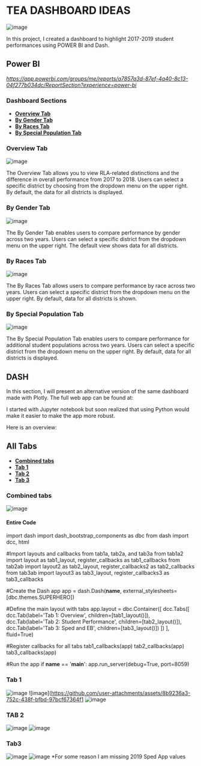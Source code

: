 # TEA DASHBOARD IDEAS

![image](https://github.com/user-attachments/assets/256c2394-89b5-407d-a393-0a2780adf6be)

In this project, I created a dashboard to highlight 2017-2019 student performances using POWER BI and Dash.

## Power BI

_https://app.powerbi.com/groups/me/reports/a7857a3d-87ef-4a40-8c13-04f277b034dc/ReportSection?experience=power-bi_

### Dashboard Sections

- **[Overview Tab](#overview-tab)**
- **[By Gender Tab](#by-gender-tab)**
- **[By Races Tab](#by-races-tab)**
- **[By Special Population Tab](#by-special-population-tab)**

### Overview Tab

![image](https://github.com/user-attachments/assets/af7c2875-3a8f-4d59-837f-96b1e245c870)

The Overview Tab allows you to view RLA-related distinctions and the difference in overall performance from 2017 to 2018. Users can select a specific district by choosing from the dropdown menu on the upper right. By default, the data for all districts is displayed.

### By Gender Tab

![image](https://github.com/user-attachments/assets/4daf5194-cf2b-44dc-b0be-ec49eaa77c09)

The By Gender Tab enables users to compare performance by gender across two years. Users can select a specific district from the dropdown menu on the upper right. The default view shows data for all districts.

### By Races Tab

![image](https://github.com/user-attachments/assets/26c1672a-9490-4386-81ca-1fb078011c14)

The By Races Tab allows users to compare performance by race across two years. Users can select a specific district from the dropdown menu on the upper right. By default, data for all districts is shown.

### By Special Population Tab

![image](https://github.com/user-attachments/assets/1f5bc10a-4a59-4a3f-9461-c9e5436e1492)

The By Special Population Tab enables users to compare performance for additional student populations across two years. Users can select a specific district from the dropdown menu on the upper right. By default, data for all districts is displayed.

## DASH

In this section, I will present an alternative version of the same dashboard made with Plotly. The full web app can be found at:

I started with Jupyter notebook but soon realized that using Python would make it easier to make the app more robust.

Here is an overview:

## All Tabs
- **[Combined tabs](#tab-1)**
- **[Tab 1](#tab-1)**
- **[Tab 2](#tab-2)**
- **[Tab 3](#tab-3)**
### Combined tabs
![image](https://github.com/user-attachments/assets/65c279a9-f36b-44b6-aab0-d46553202951)

#### Entire Code
import dash
import dash_bootstrap_components as dbc
from dash import dcc, html

#Import layouts and callbacks from tab1a, tab2a, and tab3a
from tab1a2 import layout as tab1_layout, register_callbacks as tab1_callbacks
from tab2ab import layout2 as tab2_layout, register_callbacks2 as tab2_callbacks
from tab3ab import layout3 as tab3_layout, register_callbacks3 as tab3_callbacks

#Create the Dash app
app = dash.Dash(__name__, external_stylesheets=[dbc.themes.SUPERHERO])

#Define the main layout with tabs
app.layout = dbc.Container([
    dcc.Tabs([
        dcc.Tab(label='Tab 1: Overview', children=[tab1_layout()]),
        dcc.Tab(label='Tab 2: Student Performance', children=[tab2_layout()]),
        dcc.Tab(label='Tab 3: Sped and EB', children=[tab3_layout()])
    ])
], fluid=True)

#Register callbacks for all tabs
tab1_callbacks(app)
tab2_callbacks(app)
tab3_callbacks(app)

#Run the app
if __name__ == '__main__':
    app.run_server(debug=True, port=8059)

### Tab 1
![image](https://github.com/user-attachments/assets/7fa0b4dc-8dac-4480-bdba-df994021b146)
![image](https://github.com/user-attachments/assets/8b9236a3-752c-438f-bfbd-97bcf67364f1
![image](https://github.com/user-attachments/assets/5902199d-e170-4dc1-ae21-092a467f982c)

### TAB 2

![image](https://github.com/user-attachments/assets/86178398-2096-4fdf-bb1b-d19a22f3f5e7)
![image](https://github.com/user-attachments/assets/3cf004c2-2a08-4ff5-8fb5-4dab15b50ee0)

### Tab3
![image](https://github.com/user-attachments/assets/4cb57319-d6b8-42be-81f8-77d680775de3)
![image](https://github.com/user-attachments/assets/67f4531d-0b5e-49b2-8877-59bd2ff3c1ae)
*For some reason I am missing 2019 Sped App values






